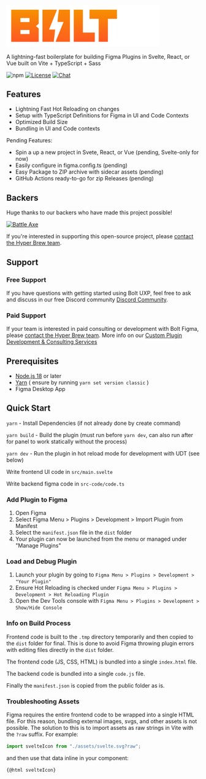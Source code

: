 <img src="src/assets/bolt-figma-light.svg" alt="Bolt UXP" title="Bolt UXP" width="400" />

A lightning-fast boilerplate for building Figma Plugins in Svelte, React, or Vue built on Vite + TypeScript + Sass

![npm](https://img.shields.io/npm/v/bolt-figma)
[![License](https://img.shields.io/badge/License-MIT-green.svg)](https://github.com/hyperbrew/bolt-figma/blob/master/LICENSE)
[![Chat](https://img.shields.io/badge/chat-discord-7289da.svg)](https://discord.gg/PC3EvvuRbc)

## Features

- Lightning Fast Hot Reloading on changes
- Setup with TypeScript Definitions for Figma in UI and Code Contexts
- Optimized Build Size
- Bundling in UI and Code contexts

Pending Features:

- Spin a up a new project in Svete, React, or Vue (pending, Svelte-only for now)
- Easily configure in figma.config.ts (pending)
- Easy Package to ZIP archive with sidecar assets (pending)
- GitHub Actions ready-to-go for zip Releases (pending)

## Backers

Huge thanks to our backers who have made this project possible!

<a href="https://battleaxe.co/" target="_blank">
<img src="https://battleaxe.dev/servile/logotype_lightgrey.png" alt="Battle Axe" title="Battle Axe" width="200" /></a>

If you're interested in supporting this open-source project, please [contact the Hyper Brew team](https://hyperbrew.co/contact/).

## Support

### Free Support

If you have questions with getting started using Bolt UXP, feel free to ask and discuss in our free Discord community [Discord Community](https://discord.gg/PC3EvvuRbc).

### Paid Support

If your team is interested in paid consulting or development with Bolt Figma, please [contact the Hyper Brew team](https://hyperbrew.co/contact/). More info on our [Custom Plugin Development & Consulting Services](https://hyperbrew.co/landings/boost-development)

## Prerequisites

- [Node.js 18](https://nodejs.org/en/) or later
- [Yarn](https://classic.yarnpkg.com/lang/en/docs/install/) ( ensure by running `yarn set version classic` )
- Figma Desktop App

## Quick Start

`yarn` - Install Dependencies (if not already done by create command)

`yarn build` - Build the plugin (must run before `yarn dev`, can also run after for panel to work statically without the process)

`yarn dev` - Run the plugin in hot reload mode for development with UDT (see below)

Write frontend UI code in `src/main.svelte`

Write backend figma code in `src-code/code.ts`

### Add Plugin to Figma

1. Open Figma
2. Select Figma Menu > Plugins > Development > Import Plugin from Manifest
3. Select the `manifest.json` file in the `dist` folder
4. Your plugin can now be launched from the menu or managed under "Manage Plugins"

### Load and Debug Plugin

1. Launch your plugin by going to `Figma Menu > Plugins > Development > "Your Plugin"`
2. Ensure Hot Reloading is checked under `Figma Menu > Plugins > Development > Hot Reloading Plugin`
3. Open the Dev Tools console with `Figma Menu > Plugins > Development > Show/Hide Console`

### Info on Build Process

Frontend code is built to the `.tmp` directory temporarily and then copied to the `dist` folder for final. This is done to avoid Figma throwing plugin errors with editing files directly in the `dist` folder.

The frontend code (JS, CSS, HTML) is bundled into a single `index.html` file.

The backend code is bundled into a single `code.js` file.

Finally the `manifest.json` is copied from the public folder as is.

### Troubleshooting Assets

Figma requires the entire frontend code to be wrapped into a single HTML file. For this reason, bundling external images, svgs, and other assets is not possible. The solution to this is to import assets as raw strings in Vite with the `?raw` suffix. For example:

```ts
import svelteIcon from "./assets/svelte.svg?raw";
```

and then use that data inline in your component:

```svelte
{@html svelteIcon}
```
